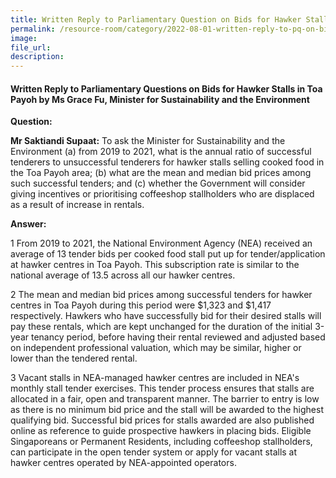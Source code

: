 ```yaml
---  
title: Written Reply to Parliamentary Question on Bids for Hawker Stalls in Toa Payoh by Ms Grace Fu, Minister for Sustainability and the Environment  
permalink: /resource-room/category/2022-08-01-written-reply-to-pq-on-bids-for-hawker-stalls-in-toa-payoh
image:  
file_url:  
description:  
---  
```


#### Written Reply to Parliamentary Questions on Bids for Hawker Stalls in Toa Payoh by Ms Grace Fu, Minister for Sustainability and the Environment

**Question:**

**Mr Saktiandi Supaat:** To ask the Minister for Sustainability and the Environment (a) from 2019 to 2021, what is the annual ratio of successful tenderers to unsuccessful tenderers for hawker stalls selling cooked food in the Toa Payoh area; (b) what are the mean and median bid prices among such successful tenders; and (c) whether the Government will consider giving incentives or prioritising coffeeshop stallholders who are displaced as a result of increase in rentals.

**Answer:**

1 From 2019 to 2021, the National Environment Agency (NEA) received an average of 13 tender bids per cooked food stall put up for tender/application at hawker centres in Toa Payoh. This subscription rate is similar to the national average of 13.5 across all our hawker centres.

2 The mean and median bid prices among successful tenders for hawker centres in Toa Payoh during this period were $1,323 and $1,417 respectively. Hawkers who have successfully bid for their desired stalls will pay these rentals, which are kept unchanged for the duration of the initial 3-year tenancy period, before having their rental reviewed and adjusted based on independent professional valuation, which may be similar, higher or lower than the tendered rental.

3 Vacant stalls in NEA-managed hawker centres are included in NEA&#39;s monthly stall tender exercises. This tender process ensures that stalls are allocated in a fair, open and transparent manner. The barrier to entry is low as there is no minimum bid price and the stall will be awarded to the highest qualifying bid. Successful bid prices for stalls awarded are also published online as reference to guide prospective hawkers in placing bids. Eligible Singaporeans or Permanent Residents, including coffeeshop stallholders, can participate in the open tender system or apply for vacant stalls at hawker centres operated by NEA-appointed operators.
